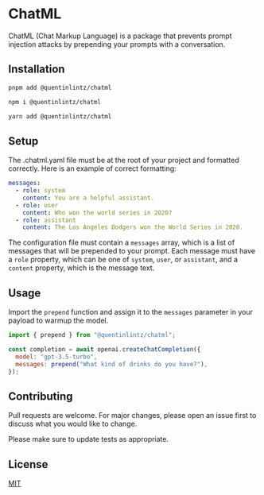 # ChatML

ChatML (Chat Markup Language) is a package that prevents prompt injection attacks by prepending your prompts with a conversation.

## Installation

```bash
pnpm add @quentinlintz/chatml
```

```bash
npm i @quentinlintz/chatml
```

```bash
yarn add @quentinlintz/chatml
```

## Setup

The .chatml.yaml file must be at the root of your project and formatted correctly. Here is an example of correct formatting:

```yaml
messages:
  - role: system
    content: You are a helpful assistant.
  - role: user
    content: Who won the world series in 2020?
  - role: assistant
    content: The Los Angeles Dodgers won the World Series in 2020.
```

The configuration file must contain a `messages` array, which is a list of messages that will be prepended to your prompt. Each message must have a `role` property, which can be one of `system`, `user`, or `assistant`, and a `content` property, which is the message text.

## Usage

Import the `prepend` function and assign it to the `messages` parameter in your payload to warmup the model.

```javascript
import { prepend } from "@quentinlintz/chatml";

const completion = await openai.createChatCompletion({
  model: "gpt-3.5-turbo",
  messages: prepend("What kind of drinks do you have?"),
});
```

## Contributing

Pull requests are welcome. For major changes, please open an issue first
to discuss what you would like to change.

Please make sure to update tests as appropriate.

## License

[MIT](https://choosealicense.com/licenses/mit/)
